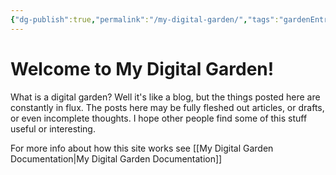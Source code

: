 ```yaml
---
{"dg-publish":true,"permalink":"/my-digital-garden/","tags":"gardenEntry"}
---
```



# Welcome to My Digital Garden!

What is a digital garden? Well it's like a blog, but the things posted here are constantly in flux. The posts here may be fully fleshed out articles, or drafts, or even incomplete thoughts. I hope other people find some of this stuff useful or interesting.

For more info about how this site works see [[My Digital Garden Documentation\|My Digital Garden Documentation]]
